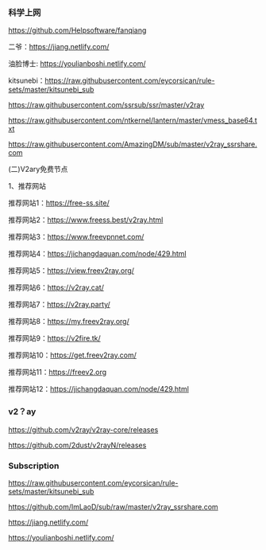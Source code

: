 ### 科学上网
https://github.com/Helpsoftware/fanqiang

二爷：https://jiang.netlify.com/

油脸博士: https://youlianboshi.netlify.com/

kitsunebi：https://raw.githubusercontent.com/eycorsican/rule-sets/master/kitsunebi_sub

https://raw.githubusercontent.com/ssrsub/ssr/master/v2ray

https://raw.githubusercontent.com/ntkernel/lantern/master/vmess_base64.txt

https://raw.githubusercontent.com/AmazingDM/sub/master/v2ray_ssrshare.com

(二)V2ary免费节点

1、推荐网站

推荐网站1：https://free-ss.site/

推荐网站2：https://www.freess.best/v2ray.html

推荐网站3：https://www.freevpnnet.com/

推荐网站4：https://jichangdaquan.com/node/429.html

推荐网站5：https://view.freev2ray.org/

推荐网站6：https://v2ray.cat/

推荐网站7：https://v2ray.party/

推荐网站8：https://my.freev2ray.org/

推荐网站9：https://v2fire.tk/

推荐网站10：https://get.freev2ray.com/

推荐网站11：https://freev2.org

推荐网站12：https://jichangdaquan.com/node/429.html

### v2？ay
https://github.com/v2ray/v2ray-core/releases

https://github.com/2dust/v2rayN/releases

### Subscription
https://raw.githubusercontent.com/eycorsican/rule-sets/master/kitsunebi_sub

https://github.com/ImLaoD/sub/raw/master/v2ray_ssrshare.com

https://jiang.netlify.com/

https://youlianboshi.netlify.com/
